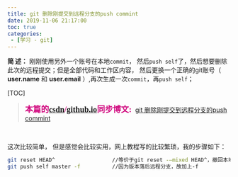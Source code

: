 ```yaml
---
title: git 删除刚提交到远程分支的push commint
date: 2019-11-06 21:17:00
toc: true
categories: 
 - [学习 - git]
---
```




**简  述：**  刚刚使用另外一个账号在本地`commit`， 然后`push self`了，然后想要删除此次的远程提交；但是全部代码和工作区内容， 然后更换一个正确的git账号（ **user.name** 和 **user.email** ）,再次生成一次`commit`，再`push self`；

<!-- more -->

[TOC]

> <font color=#D0087E  size=4 face="幼圆">**本篇的[csdn](https://blog.csdn.net/qq_33154343)/[github.io](https://touwoyimuli.github.io/)同步博文:** </font> [git 删除刚提交到远程分支的push commint](https://blog.csdn.net/qq_33154343/article/details/102943552)

<br>

这次比较简单， 但是感觉会比较实用，网上教程写的比较繁琐，我的步骤如下：

```bash
git reset HEAD^                  //等价于git reset -–mixed HEAD^，撤回本地上一次的commit提交，但是保留改动代码和工作区内容 
git push self master -f          //因为版本落后远程分支，故加上-f
```
